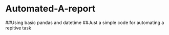 # Automated-A-report
##Using basic pandas and datetime
##Just a simple code for automating a repitive task
